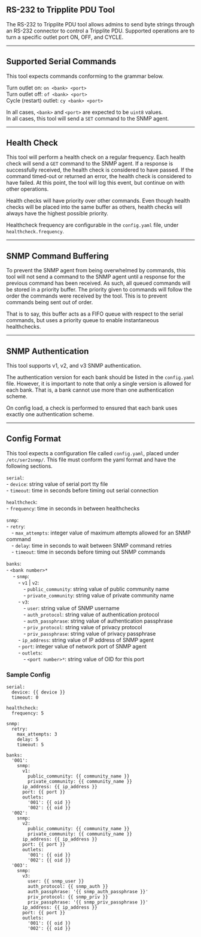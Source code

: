## RS-232 to Tripplite PDU Tool

The RS-232 to Tripplite PDU tool allows admins to send byte strings through an RS-232 connector to control a Tripplite 
PDU. Supported operations are to turn a specific outlet port ON, OFF, and CYCLE.

---

## Supported Serial Commands

This tool expects commands conforming to the grammar below.

Turn outlet on: ```on <bank> <port>```\
Turn outlet off: ```of <bank> <port>```\
Cycle (restart) outlet: ```cy <bank> <port>```

In all cases, ```<bank>``` and ```<port>``` are expected to be ```uint8``` values.\
In all cases, this tool will send a ```SET``` command to the SNMP agent.

---

## Health Check

This tool will perform a health check on a regular frequency. Each health check will send a ```GET``` command to the 
SNMP agent. If a response is successfully received, the health check is considered to have passed. If the command 
timed-out or returned an error, the health check is considered to have failed. At this point, the tool will log this 
event, but continue on with other operations.

Health checks will have priority over other commands. Even though health checks will be placed into the same buffer as 
others, health checks will always have the highest possible priority.

Healthcheck frequency are configurable in the `config.yaml` file, under `healthcheck.frequency`.

---

## SNMP Command Buffering
To prevent the SNMP agent from being overwhelmed by commands, this tool will not send a command to the SNMP agent until 
a response for the previous command has been received. As such, all queued commands will be stored in a priority 
buffer. The priority given to commands will follow the order the commands were received by the tool. This is to prevent 
commands being sent out of order.

That is to say, this buffer acts as a FIFO queue with respect to the serial commands, but uses a priority queue to 
enable instantaneous healthchecks.

---

## SNMP Authentication

This tool supports v1, v2, and v3 SNMP authentication.

The authentication version for each bank should be listed in the `config.yaml` file. However, it is important to note 
that only a single version is allowed for each bank. That is, a bank cannot use more than one authentication scheme.

On config load, a check is performed to ensured that each bank uses exactly one authentication scheme.

---

## Config Format

This tool expects a configuration file called ```config.yaml```, placed under ```/etc/ser2snmp/```. This file must 
conform the yaml format and have the following sections.

```serial```:\
\- ```device```: string value of serial port tty file\
\- ```timeout```: time in seconds before timing out serial connection

```healthcheck```:\
\- ```frequency```: time in seconds in between healthchecks

```snmp```:\
\- ```retry```:\
&emsp;\- ```max_attempts```: integer value of maximum attempts allowed for an SNMP command\
&emsp;\- ```delay```: time in seconds to wait between SNMP command retries\
&emsp;\- ```timeout```: time in seconds before timing out SNMP commands

```banks```:\
\- ```<bank number>*```\
&emsp; \- ```snmp```:\
&emsp;&emsp; \- ```v1``` | ```v2```:\
&emsp;&emsp;&emsp; \- ```public_community```: string value of public community name\
&emsp;&emsp;&emsp; \- ```private_community```: string value of private community name\
&emsp;&emsp; \- ```v3```:\
&emsp;&emsp;&emsp; \- ```user```: string value of SNMP username\
&emsp;&emsp;&emsp; \- ```auth_protocol```: string value of authentication protocol\
&emsp;&emsp;&emsp; \- ```auth_passphrase```: string value of authentication passphrase\
&emsp;&emsp;&emsp; \- ```priv_protocol```: string value of privacy protocol\
&emsp;&emsp;&emsp; \- ```priv_passphrase```: string value of privacy passphrase\
&emsp;&emsp; \- ```ip_address```: string value of IP address of SNMP agent\
&emsp;&emsp; \- ```port```: integer value of network port of SNMP agent\
&emsp;&emsp; \- ```outlets```:\
&emsp;&emsp;&emsp; \- ```<port number>*```: string value of OID for this port

### Sample Config

```
serial:
  device: {{ device }}
  timeout: 0

healthcheck:
  frequency: 5

snmp:
  retry:
    max_attempts: 3
    delay: 5
    timeout: 5

banks:
  '001':
    snmp:
      v1:
        public_community: {{ community_name }}
        private_community: {{ community_name }}
      ip_address: {{ ip_address }}
      port: {{ port }}
      outlets:
        '001': {{ oid }}
        '002': {{ oid }}
  '002':
    snmp:
      v2:
        public_community: {{ community_name }}
        private_community: {{ community_name }}
      ip_address: {{ ip_address }}
      port: {{ port }}
      outlets:
        '001': {{ oid }}
        '002': {{ oid }}
  '003':
    snmp:
      v3:
        user: {{ snmp_user }}
        auth_protocol: {{ snmp_auth }}
        auth_passphrase: '{{ snmp_auth_passphrase }}'
        priv_protocol: {{ snmp_priv }}
        priv_passphrase: '{{ snmp_priv_passphrase }}'
      ip_address: {{ ip_address }}
      port: {{ port }}
      outlets:
        '001': {{ oid }}
        '002': {{ oid }}
```
